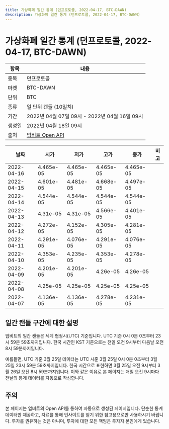 ```yaml
---
title: 가상화폐 일간 통계 (던프로토콜, 2022-04-17, BTC-DAWN)
description: 가상화폐 일간 통계 (던프로토콜, 2022-04-17, BTC-DAWN)
---
```



가상화폐 일간 통계 (던프로토콜, 2022-04-17, BTC-DAWN)
===

|항목|내용|
|--|--|
|종목|던프로토콜|
|마켓|BTC-DAWN|
|단위|BTC|
|종류|일 단위 캔들 (10일치)|
|기간|2022년 04월 07일 09시 - 2022년 04월 16일 09시|
|생성일|2022년 04월 18일 09시|
|출처|[업비트 Open API](https://docs.upbit.com)|


|날짜|시가|저가|고가|종가|비고|
|--|--|--|--|--|--|
|2022-04-16|4.465e-05|4.465e-05|4.465e-05|4.465e-05|    |
|2022-04-15|4.601e-05|4.481e-05|4.668e-05|4.497e-05|    |
|2022-04-14|4.544e-05|4.544e-05|4.544e-05|4.544e-05|    |
|2022-04-13|4.31e-05|4.31e-05|4.566e-05|4.401e-05|    |
|2022-04-12|4.272e-05|4.152e-05|4.305e-05|4.281e-05|    |
|2022-04-11|4.291e-05|4.076e-05|4.291e-05|4.076e-05|    |
|2022-04-10|4.353e-05|4.235e-05|4.353e-05|4.278e-05|    |
|2022-04-09|4.201e-05|4.201e-05|4.26e-05|4.26e-05|    |
|2022-04-08|4.25e-05|4.25e-05|4.25e-05|4.25e-05|    |
|2022-04-07|4.136e-05|4.136e-05|4.278e-05|4.231e-05|    |


일간 캔들 구간에 대한 설명
---


업비트의 일간 캔들은 세계 협정시(UTC) 기준입니다. 
UTC 기준 0시 0분 0초부터 23시 59분 59초까지입니다. 
한국 시간인 KST 기준으로는 전일 오전 9시부터 다음날 오전 8시 59분까지입니다. 


예를들면, UTC 기준 3월 25일 데이터는 UTC 시준 3월 25일 0시 0분 0초부터 3월 25일 23시 59분 59초까지입니다. 
한국 시간으로 표현하면 3월 25일 오전 9시부터 3월 26일 오전 8시 59분까지입니다. 
이와 같은 이유로 본 페이지는 매일 오전 9시마다 전날의 통계 데이터를 자동으로 작성합니다. 


주의
---


본 페이지는 업비트의 Open API를 통하여 자동으로 생성된 페이지입니다. 
단순한 통계 데이터만 제공하고, 자료를 통해 인사이트를 얻기 위한 참고용으로만 사용하시기 바랍니다. 
투자를 권유하는 것은 아니며, 투자에 대한 모든 책임은 투자자 본인에게 있습니다. 
